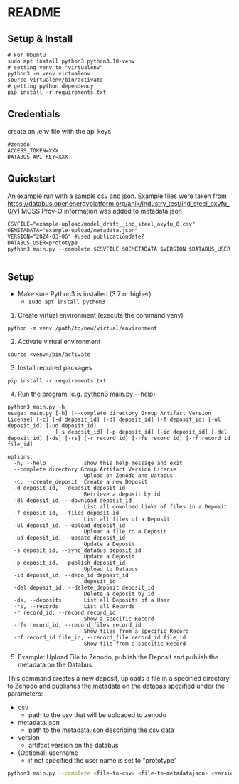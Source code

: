 # README

## Setup & Install
```
# For Ubuntu
sudo apt install python3 python3.10-venv
# setting venv to "virtualenv"
python3 -m venv virtualenv
source virtualenv/bin/activate
# getting python dependency
pip install -r requirements.txt

```
## Credentials
create an .env file with the api keys
```
#zenodo
ACCESS_TOKEN=XXX
DATABUS_API_KEY=XXX
```

## Quickstart
An example run with a sample csv and json.
Example files were taken from https://databus.openenergyplatform.org/anik/Industry_test/ind_steel_oxyfu_0/v1
MOSS Prov-O information was added to metadata.json 

```
CSVFILE="example-upload/model_draft__ind_steel_oxyfu_0.csv"
OEMETADATA="example-upload/metadata.json"
VERSION="2024-03-06" #used publicationdate?
DATABUS_USER=prototype
python3 main.py --complete $CSVFILE $OEMETADATA $VERSION $DATABUS_USER


```


## Setup

- Make sure Python3 is installed (3.7 or higher)
  - `sudo apt install python3`

1. Create virtual environment (execute the command venv)
 
```shell
python -m venv /path/to/new/virtual/environment
```
2. Activate virtual environment

```shell
source <venv>/bin/activate
```
3. Install required packages

```shell
pip install -r requirements.txt
```
4. Run the program (e.g. python3 main.py --help)

```shell
python3 main.py -h
usage: main.py [-h] [--complete directory Group Artifact Version License] [-c] [-d deposit_id] [-dl deposit_id] [-f deposit_id] [-ul deposit_id] [-ud deposit_id]
               [-s deposit_id] [-p deposit_id] [-id deposit_id] [-del deposit_id] [-ds] [-rs] [-r record_id] [-rfs record_id] [-rf record_id file_id]

options:
  -h, --help            show this help message and exit
  --complete directory Group Artifact Version License
                        Upload on Zenodo and Databus
  -c, --create_deposit  Create a new Deposit
  -d deposit_id, --deposit deposit_id
                        Retrieve a deposit by id
  -dl deposit_id, --download deposit_id
                        List all download links of files in a Deposit
  -f deposit_id, --files deposit_id
                        List all files of a Deposit
  -ul deposit_id, --upload deposit_id
                        Upload a file to a Deposit
  -ud deposit_id, --update deposit_id
                        Update a Deposit
  -s deposit_id, --sync_databus deposit_id
                        Update a Deposit
  -p deposit_id, --publish deposit_id
                        Upload to Databus
  -id deposit_id, --depo_id deposit_id
                        deposit_id
  -del deposit_id, --delete_deposit deposit_id
                        Delete a deposit by id
  -ds, --deposits       List all Deposits of a User
  -rs, --records        List all Records
  -r record_id, --record record_id
                        Show a specific Record
  -rfs record_id, --record_files record_id
                        Show files from a specific Record
  -rf record_id file_id, --record_file record_id file_id
                        Show file from a specific Record
```

5. Example: Upload File to Zenodo, publish the Deposit and publish the metadata on the Databus

This command creates a new deposit, uploads a file in a specified directory to Zenodo
and publishes the metadata on the databas specified under the parameters:

- csv
  - path to the csv that will be uploaded to zenodo
- metadata.json
  - path to the metadata.json describing the csv data 
- version
  - artifact version on the databus
- (Optional) username
  - if not specified the user name is set to "prototype"

```bash
python3 main.py --complete <file-to-csv> <file-to-metadatajson> <version> <optional-user-name>
```
